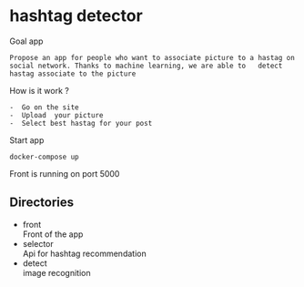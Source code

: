 # hashtag detector

Goal app

    Propose an app for people who want to associate picture to a hastag on social network. Thanks to machine learning, we are able to   detect hastag associate to the picture  
    
How is it work ?

    -  Go on the site  
    -  Upload  your picture
    -  Select best hastag for your post
    
Start app

    docker-compose up

Front is running on port 5000

## Directories

- front  
    Front of the app
- selector  
    Api for hashtag recommendation
- detect  
    image recognition
